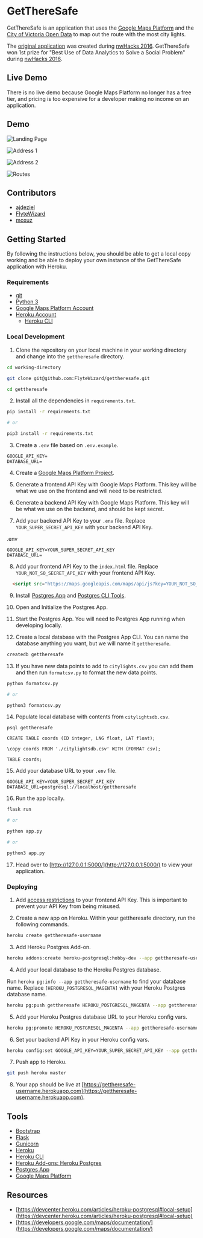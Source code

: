 # GetThereSafe

GetThereSafe is an application that uses the [Google Maps Platform](https://cloud.google.com/maps-platform/) and the [City of Victoria Open Data](http://opendata.victoria.ca) to map out the route with the most city lights.

The [original application](https://devpost.com/software/gettheresafe) was created during [nwHacks 2016](https://2016.nwhacks.io). GetThereSafe won 1st prize for "Best Use of Data Analytics to Solve a Social Problem" during [nwHacks 2016](https://2016.nwhacks.io).

## Live Demo

There is no live demo because Google Maps Platform no longer has a free tier, and pricing is too expensive for a developer making no income on an application.

## Demo

![Landing Page](promo/landingpage.png)

![Address 1](promo/address1.png)

![Address 2](promo/address2.png)

![Routes](promo/routes.png)

## Contributors

* [ajdeziel](https://github.com/ajdeziel)
* [FlyteWizard](https://github.com/FlyteWizard)
* [moxuz](https://github.com/moxuz)

## Getting Started

By following the instructions below, you should be able to get a local copy working and be able to deploy your own instance of the GetThereSafe application with Heroku. 

### Requirements

* [git](https://git-scm.com)
* [Python 3](https://www.python.org)
* [Google Maps Platform Account](https://cloud.google.com/maps-platform/)
* [Heroku Account](https://www.heroku.com)
  * [Heroku CLI](https://devcenter.heroku.com/articles/heroku-cli)

### Local Development

1. Clone the repository on your local machine in your working directory and change into the `gettheresafe` directory.

```sh
cd working-directory

git clone git@github.com:FlyteWizard/gettheresafe.git

cd gettheresafe
```

2. Install all the dependencies in `requirements.txt`.

```sh
pip install -r requirements.txt

# or

pip3 install -r requirements.txt
```

3. Create a `.env` file based on `.env.example`.

```.env
GOOGLE_API_KEY=
DATABASE_URL=
```

4. Create a [Google Maps Platform Project](https://cloud.google.com/maps-platform/).

5. Generate a frontend API Key with Google Maps Platform. This key will be what we use on the frontend and will need to be restricted.

6. Generate a backend API Key with Google Maps Platform. This key will be what we use on the backend, and should be kept secret.

7. Add your backend API Key to your `.env` file. Replace `YOUR_SUPER_SECRET_API_KEY` with your backend API Key.

.env
```.env
GOOGLE_API_KEY=YOUR_SUPER_SECRET_API_KEY
DATABASE_URL=
```

8. Add your frontend API Key to the `index.html` file. Replace `YOUR_NOT_SO_SECRET_API_KEY` with your frontend API Key.

```html
  <script src="https://maps.googleapis.com/maps/api/js?key=YOUR_NOT_SO_SECRET_API_KEY&callback=initMap" async defer></script> <!-- Google Map -->
```

9. Install [Postgres App](https://postgresapp.com/) and [Postgres CLI Tools](https://postgresapp.com/documentation/cli-tools.html).

10. Open and Initialize the Postgres App.

11. Start the Postgres App. You will need to Postgres App running when developing locally.  

12. Create a local database with the Postgres App CLI. You can name the database anything you want, but we will name it `gettheresafe`. 

```sh
createdb gettheresafe
```

13. If you have new data points to add to `citylights.csv` you can add them and then run `formatcsv.py` to format the new data points.

```sh
python formatcsv.py

# or

python3 formatcsv.py
```

14. Populate local database with contents from `citylightsdb.csv`.

```psql
psql gettheresafe

CREATE TABLE coords (ID integer, LNG float, LAT float);

\copy coords FROM './citylightsdb.csv' WITH (FORMAT csv);

TABLE coords;
```

15. Add your database URL to your `.env` file. 

```.env
GOOGLE_API_KEY=YOUR_SUPER_SECRET_API_KEY
DATABASE_URL=postgresql://localhost/gettheresafe
```

16. Run the app locally.

```sh
flask run

# or 

python app.py

# or 

python3 app.py
```

17. Head over to [http://127.0.0.1:5000/](http://127.0.0.1:5000/) to view your application.

### Deploying

1. Add [access restrictions](https://developers.google.com/maps/documentation/embed/get-api-key#key-restrictions) to your frontend API Key. This is important to prevent your API Key from being misused.

2. Create a new app on Heroku. Within your gettheresafe directory, run the following commands.

```sh
heroku create gettheresafe-username
```

3. Add Heroku Postgres Add-on.

```sh
heroku addons:create heroku-postgresql:hobby-dev --app gettheresafe-username
```

4. Add your local database to the Heroku Postgres database.

Run `heroku pg:info --app gettheresafe-username` to find your database name. Replace `[HEROKU_POSTGRESQL_MAGENTA]` with your Heroku Postgres database name.

```sh
heroku pg:push gettheresafe HEROKU_POSTGRESQL_MAGENTA --app gettheresafe-username
```

5. Add your Heroku Postgres database URL to your Heroku config vars.

```sh
heroku pg:promote HEROKU_POSTGRESQL_MAGENTA --app gettheresafe-username
```

6. Set your backend API Key in your Heroku config vars.

```sh
heroku config:set GOOGLE_API_KEY=YOUR_SUPER_SECRET_API_KEY --app gettheresafe-username
```

7. Push app to Heroku.

```sh
git push heroku master
```

8. Your app should be live at [https://gettheresafe-username.herokuapp.com](https://gettheresafe-username.herokuapp.com). 

## Tools

* [Bootstrap](https://getbootstrap.com)
* [Flask](https://flask.palletsprojects.com/en/1.1.x/)
* [Gunicorn](https://gunicorn.org)
* [Heroku](https://www.heroku.com)
* [Heroku CLI](https://devcenter.heroku.com/articles/heroku-cli)
* [Heroku Add-ons: Heroku Postgres](https://elements.heroku.com/addons/heroku-postgresql)
* [Postgres App](https://postgresapp.com/)
* [Google Maps Platform](https://cloud.google.com/maps-platform/)

## Resources

* [https://devcenter.heroku.com/articles/heroku-postgresql#local-setup](https://devcenter.heroku.com/articles/heroku-postgresql#local-setup)
* [https://developers.google.com/maps/documentation/](https://developers.google.com/maps/documentation/)
